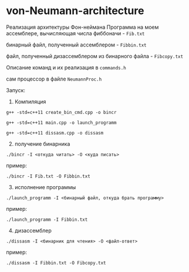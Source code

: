 # von-Neumann-architecture
Реализация архитектуры Фон-неймана
Программа на моем ассемблере, вычисляющая числа фиббоначи - `Fib.txt`

бинарный файл, полученный ассемблером - `Fibbin.txt`

файл, полученный дизассемблером из бинарного файла - `Fibcopy.txt`

Описание команд и их реализация в `commands.h`

сам процессор в файле `NeumannProc.h`

Запуск:
1) Компиляция

`g++ -std=c++11 create_bin_cmd.cpp -o bincr`

`g++ -std=c++11 main.cpp -o launch_programm`

`g++ -std=c++11 dissasm.cpp -o dissasm`

2) получение бинарника

`./bincr -I <откуда читать> -O <куда писать> `

пример:

`./bincr -I Fib.txt -O Fibbin.txt`

3) исполнение программы

`./launch_programm -I <бинарный файл, откуда брать программу>`

пример:

`./launch_programm -I Fibbin.txt`

4) дизассемблер

`./dissasm -I <бинарник для чтения> -O <файл-ответ>`

пример:

`./dissasm -I Fibbin.txt -O Fibcopy.txt`

